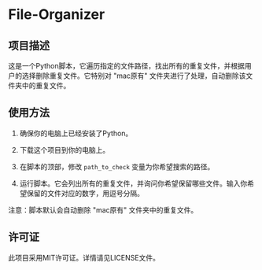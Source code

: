 # File-Organizer
## 项目描述
这是一个Python脚本，它遍历指定的文件路径，找出所有的重复文件，并根据用户的选择删除重复文件。它特别对 "mac原有" 文件夹进行了处理，自动删除该文件夹中的重复文件。

## 使用方法

1. 确保你的电脑上已经安装了Python。

2. 下载这个项目到你的电脑上。

3. 在脚本的顶部，修改 `path_to_check` 变量为你希望搜索的路径。

4. 运行脚本。它会列出所有的重复文件，并询问你希望保留哪些文件。输入你希望保留的文件对应的数字，用逗号分隔。

注意：脚本默认会自动删除 "mac原有" 文件夹中的重复文件。

## 许可证
此项目采用MIT许可证。详情请见LICENSE文件。
